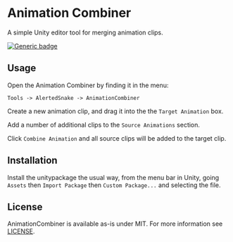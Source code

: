 Animation Combiner
==================

A simple Unity editor tool for merging animation clips.

[![Generic badge](https://img.shields.io/badge/Unity-2019.4.31f1-informational.svg)](https://unity3d.com/unity/whats-new/2019.4.31)

## Usage

Open the Animation Combiner by finding it in the menu:

	Tools -> AlertedSnake -> AnimationCombiner

Create a new animation clip, and drag it into the the `Target Animation` box.

Add a number of additional clips to the `Source Animations` section.

Click `Combine Animation` and all source clips will be added to the target clip.

## Installation

Install the unitypackage the usual way, from the menu bar in Unity, going
`Assets` then `Import Package` then `Custom Package...` and selecting the file.

## License

AnimationCombiner is available as-is under MIT. For more information see [LICENSE](/LICENSE.txt).
